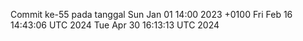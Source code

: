 Commit ke-55 pada tanggal Sun Jan 01 14:00 2023 +0100
Fri Feb 16 14:43:06 UTC 2024
Tue Apr 30 16:13:13 UTC 2024
